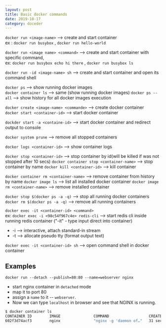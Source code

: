 ```yaml
---
layout: post
title: Basic docker commands
date: 2019-10-17
category: doceder
---  
```


`docker run <image-name>` --> create and start container  
ex : `docker run busybox` , `docker run hello-world`

`docker run <image name> <command>` --> create and start container with specific command,  
ex: `docker run busybox echo hi there` , `docker run busybox ls`

`docker run -id <image-name> sh` --> create and start container and open its command shell

`docker ps`           --> show running docker images  
`docker container ls` --> same (show running docker images)
`docker ps --all`     --> show history for all docker images execution

`docker create <image-name> <commande>` --> create docker container  
`docker start <container-id>`           --> start docker container

`dockder start -a <containe-id>`        --> start docker container and redirect output to console

`docker system prune` --> remove all stopped containers

`docker logs <container-id>` --> show container logs

`docker stop <container-id>`             --> stop container by id(will be killed if was not stopped after 10 secs) 
`docker container stop <container-name>` --> stop container by name
`docker kill <container-id>`             --> kill container

`docker container rm <container-name>` --> remove container from history by name
`docker image ls`                      --> list all installed docker container
`docker image rm <container-name>`     --> remove installed container

`docker stop $(docker ps -a -q)`       --> stop all running docker containers
`docker rm $(docker ps -a -q)`         --> remove all running containers


`docker exec -it <container-id> <command>`  
ex: `docker exec -i <98c54f967c4e> redis-cli` --> start redis cli inside running redis container ("-it" - type input direct into container)
+ -i --> interactive, attach standard-in stream
+ -t --> allocate pseudo tty (format output text)

`docker exec -it <container-id> sh` --> open command shell in docker container

## Examples

`docker run --detach --publish=80:80 --name=webserver nginx`
+ start nginx container in `detached` mode
+ map it to port 80 
+ assign a `name` to it -- `webserver`. 
+ Now we can type `localhost` in browser and see that NGINX is running.

```bash
$ docker container ls
CONTAINER ID        IMAGE               COMMAND                  CREATED             STATUS              PORTS                NAMES
602f3d74acf3        nginx               "nginx -g 'daemon of…"   31 seconds ago      Up 30 seconds       0.0.0.0:80->80/tcp   webserver
```

